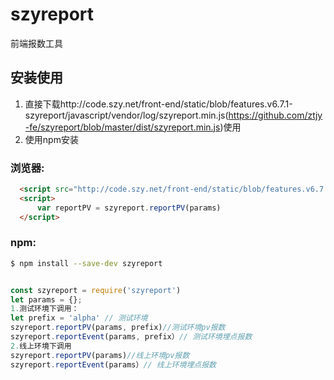 # szyreport

 
前端报数工具  


## 安装使用

1. 直接下载http://code.szy.net/front-end/static/blob/features.v6.7.1-szyreport/javascript/vendor/log/szyreport.min.js(https://github.com/ztjy-fe/szyreport/blob/master/dist/szyreport.min.js)使用 
2. 使用npm安装

### 浏览器:
``` html
  <script src="http://code.szy.net/front-end/static/blob/features.v6.7.1-szyreport/javascript/vendor/log/szyreport.min.js"></script>
  <script>
      var reportPV = szyreport.reportPV(params)
  </script>
```

### npm:
``` bash
$ npm install --save-dev szyreport
```


``` javascript

const szyreport = require('szyreport')
let params = {};
1.测试环境下调用：
let prefix = 'alpha' // 测试环境
szyreport.reportPV(params, prefix)//测试环境pv报数
szyreport.reportEvent(params, prefix）// 测试环境埋点报数
2.线上环境下调用
szyreport.reportPV(params)//线上环境pv报数
szyreport.reportEvent(params）// 线上环境埋点报数
```


